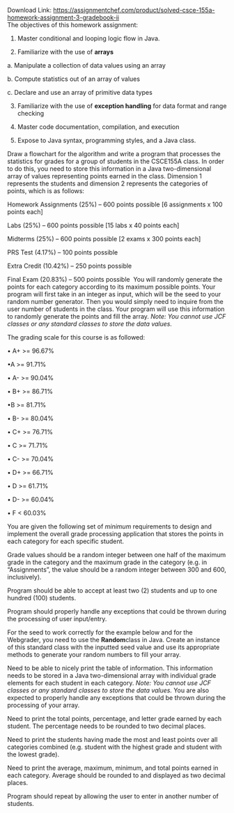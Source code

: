 Download Link: https://assignmentchef.com/product/solved-csce-155a-homework-assignment-3-gradebook-ii
<br>
The objectives of this homework assignment:

1. Master conditional and looping logic flow in Java.

2. Familiarize with the use of <strong>arrays</strong>

a. Manipulate a collection of data values using an array

b. Compute statistics out of an array of values

c. Declare and use an array of primitive data types

3. Familiarize with the use of <strong>exception handling</strong> for data format and range checking

4. Master code documentation, compilation, and execution

5. Expose to Java syntax, programming styles, and a Java class.

Draw a flowchart for the algorithm and write a program that processes the statistics for grades for a group of students in the CSCE155A class. In order to do this, you need to store this information in a Java two-dimensional array of values representing points earned in the class. Dimension 1 represents the students and dimension 2 represents the categories of points, which is as follows:

Homework Assignments (25%) – 600 points possible [6 assignments x 100 points each]

Labs (25%) – 600 points possible [15 labs x 40 points each]

Midterms (25%) – 600 points possible [2 exams x 300 points each]

PRS Test (4.17%) – 100 points possible

Extra Credit (10.42%) – 250 points possible

Final Exam (20.83%) – 500 points possible
 You will randomly generate the points for each category according to its maximum possible points. Your program will first take in an integer as input, which will be the seed to your random number generator. Then you would simply need to inquire from the user number of students in the class. Your program will use this information to randomly generate the points and fill the array. <em>Note: You cannot use JCF classes or any standard classes to store the data values.</em>

The grading scale for this course is as followed:

• A+ &gt;= 96.67%

•A    &gt;= 91.71%

• A- &gt;= 90.04%

• B+ &gt;= 86.71%

•B   &gt;= 81.71%

• B- &gt;= 80.04%

• C+ &gt;= 76.71%

• C &gt;= 71.71%

• C- &gt;= 70.04%

• D+ &gt;= 66.71%

• D &gt;= 61.71%

• D- &gt;= 60.04%

• F &lt; 60.03%

You are given the following set of <em>minimum</em> requirements to design and implement the overall grade processing application that stores the points in each category for each specific student.

Grade values should be a random integer between one half of the maximum grade in the category and the maximum grade in the category (e.g. in “Assignments”, the value should be a random integer between 300 and 600, inclusively).

Program should be able to accept at least two (2) students and up to one hundred (100) students.

Program should properly handle any exceptions that could be thrown during the processing of user input/entry.

For the seed to work correctly for the example below and for the Webgrader, you need to use the <strong>Random</strong>class in Java. Create an instance of this standard class with the inputted seed value and use its appropriate methods to generate your random numbers to fill your array.

Need to be able to nicely print the table of information. This information needs to be stored in a Java two-dimensional array with individual grade elements for each student in each category. <em>Note: You cannot use JCF classes or any standard classes to store the data values.</em> You are also expected to properly handle any exceptions that could be thrown during the processing of your array.

Need to print the total points, percentage, and letter grade earned by each student. The percentage needs to be rounded to two decimal places.

Need to print the students having made the most and least points over all categories combined (e.g. student with the highest grade and student with the lowest grade).

Need to print the average, maximum, minimum, and total points earned in each category. Average should be rounded to and displayed as two decimal places.

Program should repeat by allowing the user to enter in another number of students.